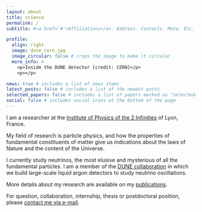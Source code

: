 ```yaml
---
layout: about
title: science
permalink: /
subtitle: #<a href='#'>Affiliations</a>. Address. Contacts. Moto. Etc.

profile:
  align: right
  image: dune_cern.jpg
  image_circular: false # crops the image to make it circular
  more_info: >
    <p>Inside the DUNE detector [credit: CERN]</p>
    <p></p>

news: true # includes a list of news items
latest_posts: false # includes a list of the newest posts
selected_papers: false # includes a list of papers marked as "selected={true}"
social: false # includes social icons at the bottom of the page
---
```


I am a researcher at the [Institute of Physics of the 2 Infinities](https://www.ip2i.in2p3.fr/?lang=en) of Lyon, France.

My field of research is particle physics, and how the properties of fundamental constituents of matter give us indications about the laws of Nature and the content of the Universe.

I currently study neutrinos, the most elusive and mysterious of all the fundamental particles.
I am a member of the [DUNE collaboration](https://www.dunescience.org/) in which we build large-scale liquid argon detectors to study neutrino oscillations. 

More details about my research are available on my [publications](https://inspirehep.net/authors/1348388).

For question, collaboration, internship, thesis or postdoctoral position, please [contact me via e-mail](https://annuaire.in2p3.fr/6470-11492/leila-haegel).